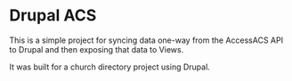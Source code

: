 Drupal ACS
==========

This is a simple project for syncing data one-way from the AccessACS API to Drupal and then exposing that data to Views.

It was built for a church directory project using Drupal.